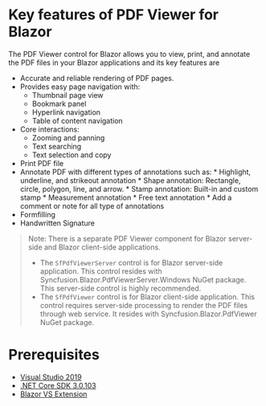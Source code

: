 # Key features of PDF Viewer for Blazor

The PDF Viewer control for Blazor allows you to view, print, and annotate the PDF files in your Blazor applications and its key features are
* Accurate and reliable rendering of PDF pages.
* Provides easy page navigation with:
    * Thumbnail page view
    * Bookmark panel
    * Hyperlink navigation
    * Table of content navigation
* Core interactions:
    * Zooming and panning
    * Text searching
    * Text selection and copy
* Print PDF file
* Annotate PDF with different types of annotations such as:
      * Highlight, underline, and strikeout annotation
      * Shape annotation: Rectangle, circle, polygon, line, and arrow.
      * Stamp annotation: Built-in and custom stamp
      * Measurement annotation
      * Free text annotation
      * Add a comment or note for all type of annotations
* Formfilling
* Handwritten Signature

>Note: There is a separate PDF Viewer component for Blazor server-side and Blazor client-side applications.
>* The `SfPdfViewerServer` control is for Blazor server-side application. This control resides with Syncfusion.Blazor.PdfViewerServer.Windows NuGet package. This server-side control is highly recommended.
>* The `SfPdfViewer` control is for Blazor client-side application. This control requires server-side processing to render the PDF files through web service. It resides with Syncfusion.Blazor.PdfViewer NuGet package.

# Prerequisites

* [Visual Studio 2019](https://visualstudio.microsoft.com/vs/)
* [.NET Core SDK 3.0.103](https://dotnet.microsoft.com/download/dotnet-core/3.0)
* [Blazor VS Extension](https://marketplace.visualstudio.com/items?itemName=aspnet.blazor)
